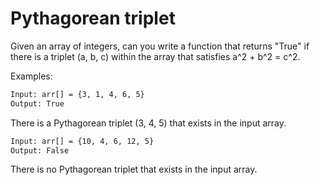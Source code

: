 # Pythagorean triplet

Given an array of integers, can you write a function that returns "True" if there is a triplet (a, b, c) within the array that satisfies a^2 + b^2 = c^2.

Examples: 

```bash
Input: arr[] = {3, 1, 4, 6, 5} 
Output: True 
```

There is a Pythagorean triplet (3, 4, 5) that exists in the input array.

```bash
Input: arr[] = {10, 4, 6, 12, 5} 
Output: False 
```

There is no Pythagorean triplet that exists in the input array.
